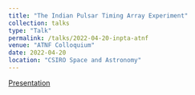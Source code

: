 ```yaml
---
title: "The Indian Pulsar Timing Array Experiment"
collection: talks
type: "Talk"
permalink: /talks/2022-04-20-inpta-atnf
venue: "ATNF Colloquium"
date: 2022-04-20
location: "CSIRO Space and Astronomy"
---
```

[Presentation](http://dx.doi.org/10.13140/RG.2.2.21836.08323)
